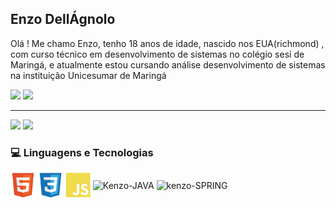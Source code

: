 ## Enzo DellÁgnolo
 
Olá ! Me chamo Enzo, tenho 18 anos de idade, nascido nos EUA(richmond) , com curso técnico em desenvolvimento de sistemas no colégio sesi de Maringá,
e atualmente estou cursando análise desenvolvimento de sistemas na instituição Unicesumar de Maringá
 <br>
 <div>
   <a href = "malito💻 enzousava@gmail.com"><img src="https://img.shields.io/badge/-Gmail-%23333?style=for-the-badge&logo=gmail&logoColor=white" target="_blank"></a>
   <a href="malito📃 https://www.linkedin.com/in/enzoagnolo/" target="_blank"><img src="https://img.shields.io/badge/-LinkedIn-%230077B5?style=for-the-badge&logo=linkedin&logoColor=white" target="_blank"></a> 
 </div>
 
 ---
 
 <div>
   <img height="180em" src="https://github-readme-stats.vercel.app/api?username=GustavoKenz0&show_icons=true&theme=github_dark&include_all_commits=true&locale-pt-br"/>
   <img height="180em" src="https://github-readme-stats.vercel.app/api/top-langs/?username=GustavoKenz0&theme=github_dark&layout=compact&custom_title=Tecnologias&langs_count=9"/>
 </div>
 
   ### 💻 Linguagens e Tecnologias 
   <div style="display: inline_block">
   <img align="center" alt="Kenzo-HTML" height="40" width="40" src="https://raw.githubusercontent.com/devicons/devicon/master/icons/html5/html5-original.svg">
   <img align="center" alt="Kenzo-CSS" height="40" width="40" src="https://raw.githubusercontent.com/devicons/devicon/master/icons/css3/css3-original.svg">
   <img align="center" alt="Kenzo-Js" height="40" width="40" src="https://raw.githubusercontent.com/devicons/devicon/master/icons/javascript/javascript-plain.svg">
   <img align="center" alt="Kenzo-JAVA" height="40" width="40" src="https://cdn.jsdelivr.net/gh/devicons/devicon@latest/icons/java/java-original.svg" />
   <img align="center" alt="kenzo-SPRING" height="40" width="40" src="https://cdn.jsdelivr.net/gh/devicons/devicon@latest/icons/spring/spring-original.svg" />         
 </div>
